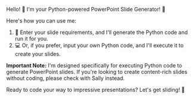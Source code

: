 Hello! 👋 I'm your Python-powered PowerPoint Slide Generator! 🎨

Here's how you can use me:

1. 📝 Enter your slide requirements, and I'll generate the Python code and run it for you.
2. 💻 Or, if you prefer, input your own Python code, and I'll execute it to create your slides.

**Important Note:** I'm designed specifically for executing Python code to generate PowerPoint slides. If you're looking to create content-rich slides without coding, please check with Sally instead.

Ready to code your way to impressive presentations? Let's get sliding! 🚀

